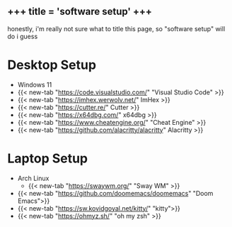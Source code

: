 +++
title = 'software setup'
+++
---
honestly, i'm really not sure what to title this page, so "software setup" will do i guess

# Desktop Setup
  - Windows 11
  - {{< new-tab "https://code.visualstudio.com/" "Visual Studio Code" >}}
  - {{< new-tab "https://imhex.werwolv.net/" ImHex >}}
  - {{< new-tab "https://cutter.re/" Cutter >}}
  - {{< new-tab "https://x64dbg.com/" x64dbg >}}
  - {{< new-tab "https://www.cheatengine.org/" "Cheat Engine" >}}
  - {{< new-tab "https://github.com/alacritty/alacritty" Alacritty >}}

# Laptop Setup
  - Arch Linux
    - {{< new-tab "https://swaywm.org/" "Sway WM" >}}
  - {{< new-tab "https://github.com/doomemacs/doomemacs" "Doom Emacs">}}
  - {{< new-tab "https://sw.kovidgoyal.net/kitty/" "kitty">}}
  - {{< new-tab "https://ohmyz.sh/" "oh my zsh" >}}
